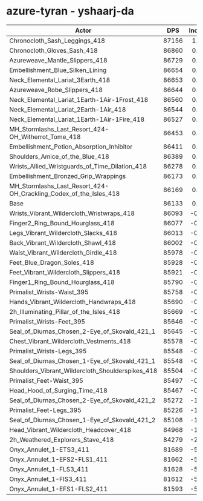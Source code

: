 # azure-tyran - yshaarj-da
| Actor | DPS | Increase |
|---|:---:|:---:|
|Chronocloth_Sash_Leggings_418|87156|1.19%|
|Chronocloth_Gloves_Sash_418|86860|0.84%|
|Azureweave_Mantle_Slippers_418|86729|0.69%|
|Embellishment_Blue_Silken_Lining|86654|0.60%|
|Neck_Elemental_Lariat_3Earth_418|86653|0.60%|
|Azureweave_Robe_Slippers_418|86644|0.59%|
|Neck_Elemental_Lariat_1Earth-1Air-1Frost_418|86560|0.50%|
|Neck_Elemental_Lariat_2Earth-1Air_418|86544|0.48%|
|Neck_Elemental_Lariat_1Earth-1Air-1Fire_418|86527|0.46%|
|MH_Stormlashs_Last_Resort_424-OH_Witherrot_Tome_418|86453|0.37%|
|Embellishment_Potion_Absorption_Inhibitor|86411|0.32%|
|Shoulders_Amice_of_the_Blue_418|86389|0.30%|
|Wrists_Allied_Wristguards_of_Time_Dilation_418|86278|0.17%|
|Embellishment_Bronzed_Grip_Wrappings|86173|0.05%|
|MH_Stormlashs_Last_Resort_424-OH_Crackling_Codex_of_the_Isles_418|86169|0.04%|
|Base|86133|0.00%|
|Wrists_Vibrant_Wildercloth_Wristwraps_418|86093|-0.05%|
|Finger2_Ring_Bound_Hourglass_418|86077|-0.07%|
|Legs_Vibrant_Wildercloth_Slacks_418|86013|-0.14%|
|Back_Vibrant_Wildercloth_Shawl_418|86002|-0.15%|
|Waist_Vibrant_Wildercloth_Girdle_418|85978|-0.18%|
|Feet_Blue_Dragon_Soles_418|85928|-0.24%|
|Feet_Vibrant_Wildercloth_Slippers_418|85921|-0.25%|
|Finger1_Ring_Bound_Hourglass_418|85790|-0.40%|
|Primalist_Wrists-Waist_395|85758|-0.44%|
|Hands_Vibrant_Wildercloth_Handwraps_418|85690|-0.51%|
|2h_Illuminating_Pillar_of_the_Isles_418|85669|-0.54%|
|Primalist_Wrists-Feet_395|85646|-0.57%|
|Seal_of_Diurnas_Chosen_2-Eye_of_Skovald_421_1|85645|-0.57%|
|Chest_Vibrant_Wildercloth_Vestments_418|85578|-0.64%|
|Primalist_Wrists-Legs_395|85548|-0.68%|
|Seal_of_Diurnas_Chosen_1-Eye_of_Skovald_421_1|85548|-0.68%|
|Shoulders_Vibrant_Wildercloth_Shoulderspikes_418|85504|-0.73%|
|Primalist_Feet-Waist_395|85497|-0.74%|
|Head_Hood_of_Surging_Time_418|85467|-0.77%|
|Seal_of_Diurnas_Chosen_2-Eye_of_Skovald_421_2|85272|-1.00%|
|Primalist_Feet-Legs_395|85226|-1.05%|
|Seal_of_Diurnas_Chosen_1-Eye_of_Skovald_421_2|85108|-1.19%|
|Head_Vibrant_Wildercloth_Headcover_418|84968|-1.35%|
|2h_Weathered_Explorers_Stave_418|84279|-2.15%|
|Onyx_Annulet_1-ETS3_411|81689|-5.16%|
|Onyx_Annulet_1-EFS2-FLS1_411|81662|-5.19%|
|Onyx_Annulet_1-FLS3_411|81628|-5.23%|
|Onyx_Annulet_1-FIS3_411|81612|-5.25%|
|Onyx_Annulet_1-EFS1-FLS2_411|81593|-5.27%|
